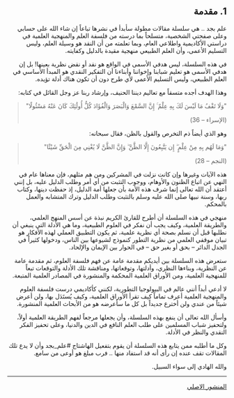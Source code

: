 <div dir="rtl">

## 1. مقدمة

علم بجد .. هي سلسلة مقالات مطولة سأبدأ في نشرها تباعاً إن شاء الله على حسابي وعلى صفحتي الشخصية، متسلحاً بما درسته من فلسفة العلم والمنهجية العلمية في دراستي الأكاديمية واطلاعي العام، وبما تعلمته من أن النقد هو وسيلة العلم، وليس التسليم الأعمى، وأن العلم الطبيعي منهجية مقيدة بالدليل وكفايته.

في هذه السلسلة، ليس هدفي الأسمى في الواقع هو نقد أو نقض نظرية بعينها! بل إن هدفي الأسمى هو تعليم شبابنا وإخواننا وأبناءنا أن التفكير النقدي هو المبدأ الأساسي في العلم الطبيعي، وليس التسليم الأعمى لأي طرح دون أن تكون هناك أدلة تؤيده.

وهذا الهدف أجده متسقاً مع تعاليم ديننا الحنيف، وإرشاد ربنا عز وجل القائل في كتابه:

> "وَلَا تَقْفُ مَا لَيْسَ لَكَ بِهِ عِلْمٌ ۚ إِنَّ السَّمْعَ وَالْبَصَرَ وَالْفُؤَادَ كُلُّ أُولَٰئِكَ كَانَ عَنْهُ مَسْئُولًا" 
>
> (الإسراء – 36)

وهو الذي أيضاً ذم التخرص والقول بالظن، فقال سبحانه:

> "وَمَا لَهُم بِهِ مِنْ عِلْمٍ ۖ إِن يَتَّبِعُونَ إِلَّا الظَّنَّ ۖ وَإِنَّ الظَّنَّ لَا يُغْنِي مِنَ الْحَقِّ شَيْئًا" 
>
> (النجم – 28)

هذه الآيات وغيرها وإن كانت نزلت في المشركين ومن هم مثلهم، فإن معناها عام في النهي عن اتباع الظنون والأوهام، ووجوب التثبت من أي أمر وطلب الدليل عليه، بل إنني أعتقد أن الله تعالى إنما شرف هذه الأمة بأن جعلها أمة الدليل، إذ حفظت دينها، وكتاب ربها، وسنة نبيها صلى الله عليه وسلم بالتثبت وطلب الدليل وترك المتشابه والعمل بالمحكم.

منهجي في هذه السلسلة أن أطرح للقارئ الكريم نبذة عن أسس المنهج العلمي، والطريقة العلمية، وكيف يجب أن نفكر في العلوم الطبيعية، وما هي الأدلة التي ينبغي أن نطلبها قبل أن نسلم بصحة أي نظرية علمية، ثم يكون التطبيق العملي لهذه الأفكار هو تبيان موقفي العلمي من نظرية التطور كنموذج لشيوعها بين الناس، ودخولها كثيراً في الجدل الدائر – بحق أو بغير حق – في الحوار بين الإيمان والإلحاد.

ستعرض هذه السلسلة بين أيديكم مقدمة عامة عن فهم فلسفة العلوم، ثم مقدمة عامة عن النظرية، وبناءها النظري، وأدلتها، وتوقعاتها، ومناقشة تلك الأدلة والتوقعات تبعاً للمنهجية العلمية، ومن الأوراق العلمية المحكمة والمنشورة في المصادر العلمية المتبعة.

لا أدعي أبداً أنني عالم في البيولوجيا التطورية، لكنني كأكاديمي درست فلسفة العلوم والمنهجية العلمية أعرف تماماً كيف تقرأ الأوراق العلمية، وكيف يُستَدَل بها، ولن أعرض شيئاً من عندي ولن أخترع جديداً بل كل ما سأعرضه هو من الأبحاث العلمية المنشورة.

وأسأل الله تعالى أن ينفع بهذه السلسلة، وأن يجعلها مرجعاً لفهم الطريقة العلمية أولاً، ولتحفيز شباب المسلمين على طلب العلم النافع في الدين والدنيا، وعلى تحفيز الفكر النقدي والنظر في الأدلة.

وكل ما أطلبه ممن يتابع هذه السلسلة أن يقوم بتفعيل الهاشتاج #علم_بجد وأن لا يدع تلك المقالات تقف عنده إن رأى أنه قد استفاد منها .. فرب مبلغ هو أوعى من سامع.

والله الهادي إلى سواء السبيل.

***

[المنشور الاصلي](https://www.facebook.com/akotbfb/posts/3062810087280478)

</div>